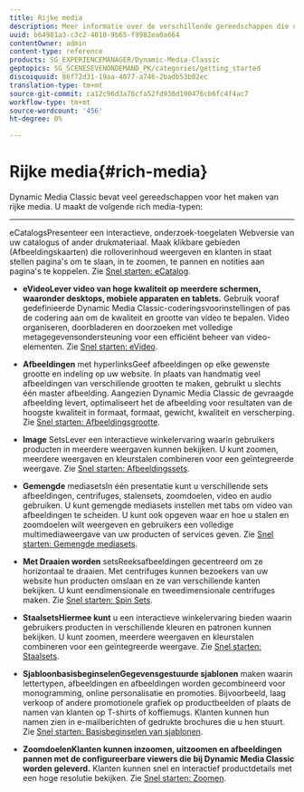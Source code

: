 ```yaml
---
title: Rijke media
description: Meer informatie over de verschillende gereedschappen die u in Dynamic Media Classic kunt gebruiken om rijke media te maken.
uuid: b64981a3-c3c2-4010-9b65-f9982ea0a664
contentOwner: admin
content-type: reference
products: SG_EXPERIENCEMANAGER/Dynamic-Media-Classic
geptopics: SG_SCENESEVENONDEMAND_PK/categories/getting_started
discoiquuid: 86f72d31-19aa-4077-a746-2badb53b02ec
translation-type: tm+mt
source-git-commit: ca12c96d3a76cfa52fd930d190476cb6fc4f4ac7
workflow-type: tm+mt
source-wordcount: '456'
ht-degree: 0%

---
```



# Rijke media{#rich-media}

Dynamic Media Classic bevat veel gereedschappen voor het maken van rijke media. U maakt de volgende rich media-typen:

* ****
eCatalogsPresenteer een interactieve, onderzoek-toegelaten Webversie van uw catalogus of ander drukmateriaal. Maak klikbare gebieden (Afbeeldingskaarten) die rolloverinhoud weergeven en klanten in staat stellen pagina&#39;s om te slaan, in te zoomen, te pannen en notities aan pagina&#39;s te koppelen. Zie [Snel starten: eCatalog](/help/quick-start-ecatalog.md).

* **eVideoLever video van hoge kwaliteit op meerdere schermen, waaronder desktops, mobiele apparaten en tablets.**
Gebruik vooraf gedefinieerde Dynamic Media Classic-coderingsvoorinstellingen of pas de codering aan om de kwaliteit en grootte van video te bepalen. Video organiseren, doorbladeren en doorzoeken met volledige metagegevensondersteuning voor een efficiënt beheer van video-elementen. Zie [Snel starten: eVideo](/help/quick-start-video.md).

* **Afbeeldingen**
met hyperlinksGeef afbeeldingen op elke gewenste grootte en indeling op uw website. In plaats van handmatig veel afbeeldingen van verschillende grootten te maken, gebruikt u slechts één master afbeelding. Aangezien Dynamic Media Classic de gevraagde afbeelding levert, optimaliseert het de afbeelding voor resultaten van de hoogste kwaliteit in formaat, formaat, gewicht, kwaliteit en verscherping. Zie [Snel starten: Afbeeldingsgrootte](/help/quick-start-image-sizing.md).

* **Image**
SetsLever een interactieve winkelervaring waarin gebruikers producten in meerdere weergaven kunnen bekijken. U kunt zoomen, meerdere weergaven en kleurstalen combineren voor een geïntegreerde weergave. Zie [Snel starten: Afbeeldingssets](/help/quick-start-image-sets.md).

* **Gemengde**
mediasetsIn één presentatie kunt u verschillende sets afbeeldingen, centrifuges, stalensets, zoomdoelen, video en audio gebruiken. U kunt gemengde mediasets instellen met tabs om video van afbeeldingen te scheiden. U kunt ook opgeven waar en hoe u stalen en zoomdoelen wilt weergeven en gebruikers een volledige multimediaweergave van uw producten of services geven. Zie [Snel starten: Gemengde mediasets](/help/quick-start-mixed-media-sets.md).

* **Met Draaien worden**
setsReeksafbeeldingen gecentreerd om ze horizontaal te draaien. Met centrifuges kunnen bezoekers van uw website hun producten omslaan en ze van verschillende kanten bekijken. U kunt eendimensionale en tweedimensionale centrifuges maken. Zie [Snel starten: Spin Sets](/help/quick-start-spin-sets.md).

* **StaalsetsHiermee kunt**
u een interactieve winkelervaring bieden waarin gebruikers producten in verschillende kleuren en patronen kunnen bekijken. U kunt zoomen, meerdere weergaven en kleurstalen combineren voor een geïntegreerde weergave. Zie [Snel starten: Staalsets](/help/quick-start-swatch-sets.md).

* **SjabloonbasisbeginselenGegevensgestuurde sjablonen**
maken waarin lettertypen, afbeeldingen en afbeeldingen worden gecombineerd voor monogramming, online personalisatie en promoties. Bijvoorbeeld, laag verkoop of andere promotionele grafiek op productbeelden of plaats de namen van klanten op T-shirts of koffiemugs. Klanten kunnen hun namen zien in e-mailberichten of gedrukte brochures die u hen stuurt. Zie [Snel starten: Basisbeginselen van sjablonen](/help/quick-start-template-basics.md).

* **ZoomdoelenKlanten kunnen inzoomen, uitzoomen en afbeeldingen pannen met de configureerbare viewers die bij Dynamic Media Classic worden geleverd.**
Klanten kunnen snel en interactief productdetails met een hoge resolutie bekijken. Zie [Snel starten: Zoomen](/help/quick-start-zoom.md).
